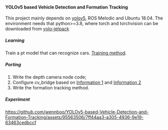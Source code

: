 
 #### YOLOv5 based Vehicle Detection and Formation Tracking
This project mainly depends on [yolov5](https://docs.ultralytics.com/yolov5), ROS Melodic and Ubuntu 18.04.
The environment needs that python>=3.8, where torch and torchvision can be downloaded from [yolo-jetpack](https://docs.ultralytics.com/yolov5/tutorials/running_on_jetson_nano/#before-you-start)
##### Learning
Train a pt model that can recognize cars. [Training method](https://docs.ultralytics.com/yolov5/tutorials/train_custom_data/#1-create-dataset).
##### Porting
1. Write the depth camera node code;
2. Configure cv_bridge based on [Information 1](https://blog.csdn.net/qq_43124746/article/details/124347630) and [Information 2](https://blog.csdn.net/qq_33980935/article/details/123132452)
3. Write the formation tracking method.
##### Experiment



https://github.com/wennboo/YOLOv5-based-Vehicle-Detection-and-Formation-Tracking/assets/95563506/7ff44aa3-a305-4936-9e19-63463cedbccf


